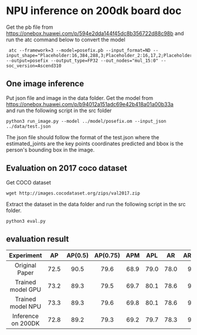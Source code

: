 # NPU inference on 200dk board doc
Get the pb file from https://onebox.huawei.com/p/594e2dda144f45dc8b356722d88c98b and run the atc command below to convert the model
```
 atc --framework=3 --model=posefix.pb --input_format=ND --input_shape="Placeholder:16,384,288,3;Placeholder_2:16,17,2;Placeholder_4:16,17"  --output=posefix --output_type=FP32 --out_nodes="mul_15:0" --soc_version=Ascend310
```

## One image inference
Put json file and image in the data folder.
Get the model from https://onebox.huawei.com/p/b94012a151adc69e42b418a01a00b33a \
and run the following script in the src folder
```
python3 run_image.py --model ../model/posefix.om --input_json ../data/test.json
```
The json file should follow the format of the test.json where the estimated_joints are the key points coordinates predicted and bbox is the person's bounding box in the image. 

## Evaluation on 2017 coco dataset
Get COCO dataset
```
wget http://images.cocodataset.org/zips/val2017.zip
```
Extract the dataset in the data folder and run the following script in the src folder.
```
python3 eval.py
```

## evaluation result
| Experiment        | AP | AP(0.5) | AP(0.75) |  APM  | APL | AR | AR(0.5) | AR(0.75) |ARM | ARL |
|:-----------------:|:---------:|:---------:|:----------:|:-------:|:-----------------:|:---------:|:---------:|:----------:|:-----:|-----|
|Original Paper|72.5|90.5|79.6|68.9|79.0|78.0|94.1|84.4|73.4|84.1|
|Trained model GPU|73.2|89.3|79.5|69.7|80.1|78.6|93.2|84.3|74.3|84.9|
|Trained model NPU|73.3|89.3|79.6|69.8|80.1|78.6|93.3|84.4|74.4|84.9|
|Inference on 200DK|72.8|89.2|79.3|69.2|79.7|78.3|93.2|84.1|73.9|84.5
